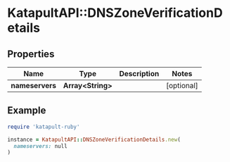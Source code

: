 # KatapultAPI::DNSZoneVerificationDetails

## Properties

| Name | Type | Description | Notes |
| ---- | ---- | ----------- | ----- |
| **nameservers** | **Array&lt;String&gt;** |  | [optional] |

## Example

```ruby
require 'katapult-ruby'

instance = KatapultAPI::DNSZoneVerificationDetails.new(
  nameservers: null
)
```

